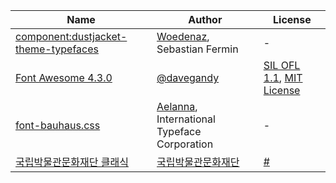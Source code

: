 | Name | Author | License |
|---|---|---|
| [component:dustjacket-theme-typefaces](http://wanderers-library.wikidot.com/component:dustjacket-theme-typefaces) | [Woedenaz](https://www.wikidot.com/user:info/woedenaz), Sebastian Fermin | - |
| [Font Awesome 4.3.0](http://fontawesome.io) | [@davegandy](https://twitter.com/davegandy) | [SIL OFL 1.1](https://scripts.sil.org/OFL), [MIT License](https://opensource.org/licenses/mit-license.html) |
| [font-bauhaus.css](https://scp-wiki.wikidot.com/component:theme) | [Aelanna](https://www.wikidot.com/user:info/aelanna), International Typeface Corporation | - |
| [국립박물관문화재단 클래식](https://cfnmk.or.kr/agency/sub/20181024100034469100_contents.do) | [국립박물관문화재단](https://cfnmk.or.kr/) | [#](https://cfnmk.or.kr/agency/sub/20181024100034469100_contents.do) |
